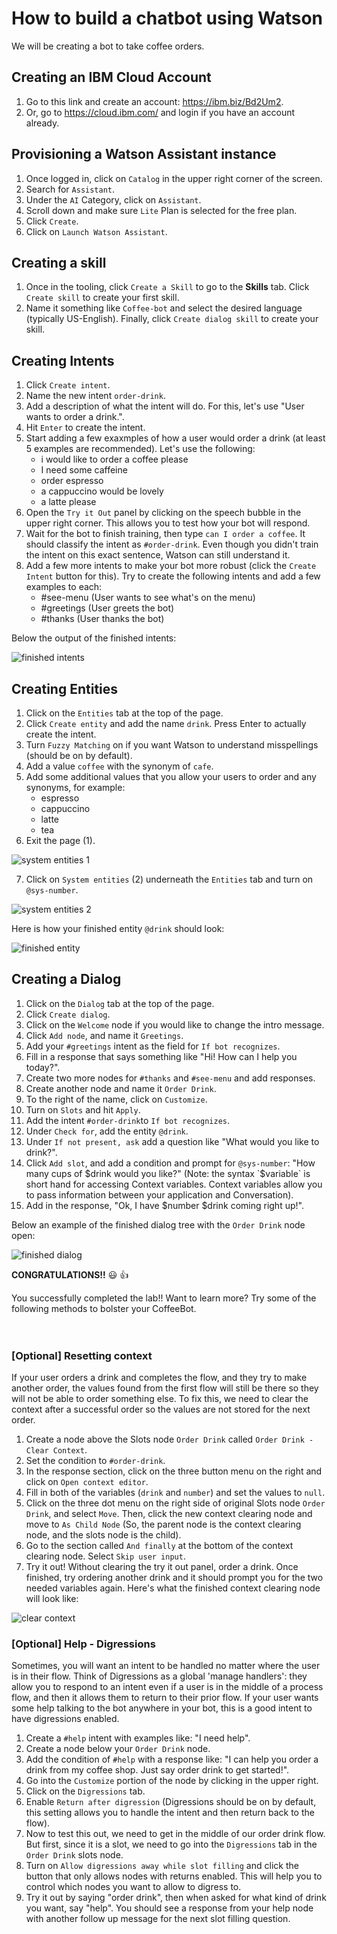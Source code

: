 # How to build a chatbot using Watson
We will be creating a bot to take coffee orders.

## Creating an IBM Cloud Account
1. Go to this link and create an account: https://ibm.biz/Bd2Um2.
2. Or, go to https://cloud.ibm.com/ and login if you have an account already.

## Provisioning a Watson Assistant instance
1. Once logged in, click on `Catalog` in the upper right corner of the screen.
2. Search for `Assistant`.
3. Under the `AI` Category, click on `Assistant`.
4. Scroll down and make sure `Lite` Plan is selected for the free plan.
5. Click `Create`.
6. Click on `Launch Watson Assistant`.

## Creating a skill
1. Once in the tooling, click `Create a Skill` to go to the **Skills** tab. Click `Create skill` to create your first skill.
2. Name it something like `Coffee-bot` and select the desired language (typically US-English). Finally, click `Create dialog skill` to create your skill.

## Creating Intents
1. Click `Create intent`.
2. Name the new intent `order-drink`.
3. Add a description of what the intent will do. For this, let's use "User wants to order a drink.".
4. Hit `Enter` to create the intent.
5. Start adding a few exaxmples of how a user would order a drink (at least 5 examples are recommended). Let's use the following:
    - i would like to order a coffee please
    - I need some caffeine
    - order espresso
    - a cappuccino would be lovely
    - a latte please
6. Open the `Try it Out` panel by clicking on the speech bubble in the upper right corner. This allows you to test how your bot will respond.
7. Wait for the bot to finish training, then type `can I order a coffee`. It should classify the intent as `#order-drink`. Even though you didn't train the intent on this exact sentence, Watson can still understand it.
8. Add a few more intents to make your bot more robust (click the `Create Intent` button for this). Try to create the following intents and add a few examples to each:
    - #see-menu (User wants to see what's on the menu)
    - #greetings (User greets the bot)
    - #thanks (User thanks the bot)
  
Below the output of the finished intents:

![finished intents](./pictures/finished-intents.png)

## Creating Entities
1. Click on the `Entities` tab at the top of the page.
2. Click `Create entity` and add the name `drink`. Press Enter to actually create the intent.
3. Turn `Fuzzy Matching` on if you want Watson to understand misspellings (should be on by default).
4. Add a value `coffee` with the synonym of `cafe`. 
5. Add some additional values that you allow your users to order and any synonyms, for example:
    - espresso
    - cappuccino
    - latte
    - tea
6. Exit the page (1).

![system entities 1](./pictures/sys-entity-1.png)

7. Click on `System entities` (2) underneath the `Entities` tab and turn on `@sys-number`.

![system entities 2](./pictures/sys-entity-2.png)

Here is how your finished entity `@drink` should look:

![finished entity](./pictures/finished-entity.png)

## Creating a Dialog
1. Click on the `Dialog` tab at the top of the page.
2. Click `Create dialog`.
3. Click on the `Welcome` node if you would like to change the intro message.
4. Click `Add node`, and name it `Greetings`.
5. Add your `#greetings` intent as the field for `If bot recognizes`.
6. Fill in a response that says something like "Hi! How can I help you today?".
7. Create two more nodes for `#thanks` and `#see-menu` and add responses.
8. Create another node and name it `Order Drink`.
9. To the right of the name, click on `Customize`.
10. Turn on `Slots` and hit `Apply`.
11. Add the intent `#order-drink`to `If bot recognizes`.
12. Under `Check for`, add the entity `@drink`.
13. Under `If not present, ask` add a question like "What would you like to drink?".
14. Click `Add slot`, and add a condition and prompt for `@sys-number`: "How many cups of $drink would you like?" (Note: the syntax `$variable` is short hand for accessing Context variables. Context variables allow you to pass information between your application and Conversation).
15. Add in the response, "Ok, I have $number $drink coming right up!".

Below an example of the finished dialog tree with the `Order Drink` node open:

![finished dialog](./pictures/finished-dialog.png)

**CONGRATULATIONS!!** :smiley: :+1: 

You successfully completed the lab!! Want to learn more? Try some of the following methods to bolster your CoffeeBot.
<br>
<br>
<br>
### [Optional] Resetting context
If your user orders a drink and completes the flow, and they try to make another order, the values found from the first flow will still be there so they will not be able to order something else. To fix this, we need to clear the context after a successful order so the values are not stored for the next order.

1. Create a node above the Slots node `Order Drink` called `Order Drink - Clear Context`.
2. Set the condition to `#order-drink`.
3. In the response section, click on the three button menu on the right and click on `Open context editor`.
4. Fill in both of the variables (`drink` and `number`) and set the values to `null`.
5. Click on the three dot menu on the right side of original Slots node `Order Drink`, and select `Move`. Then, click the new context clearing node and move to `As Child Node` (So, the parent node is the context clearing node, and the slots node is the child).
6. Go to the section called `And finally` at the bottom of the context clearing node. Select `Skip user input`.
7. Try it out! Without clearing the try it out panel, order a drink. Once finished, try ordering another drink and it should prompt you for the two needed variables again. Here's what the finished context clearing node will look like:

![clear context](./pictures/clear-context.png)

### [Optional] Help - Digressions
Sometimes, you will want an intent to be handled no matter where the user is in their flow. Think of Digressions as a global 'manage handlers': they allow you to respond to an intent even if a user is in the middle of a process flow, and then it allows them to return to their prior flow. If your user wants some help talking to the bot anywhere in your bot, this is a good intent to have digressions enabled.

1. Create a `#help` intent with examples like: "I need help".
2. Create a node below your `Order Drink` node.
3. Add the condition of `#help` with a response like: "I can help you order a drink from my coffee shop. Just say order drink to get started!".
4. Go into the `Customize` portion of the node by clicking in the upper right.
5. Click on the `Digressions` tab.
6. Enable `Return after digression` (Digressions should be on by default, this setting allows you to handle the intent and then return back to the flow).
7. Now to test this out, we need to get in the middle of our order drink flow. But first, since it is a slot, we need to go into the `Digressions` tab in the `Order Drink` slots node.
8. Turn on `Allow digressions away while slot filling` and click the button that only allows nodes with returns enabled. This will help you to control which nodes you want to allow to digress to.
9. Try it out by saying "order drink", then when asked for what kind of drink you want, say "help". You should see a response from your help node with another follow up message for the next slot filling question.
